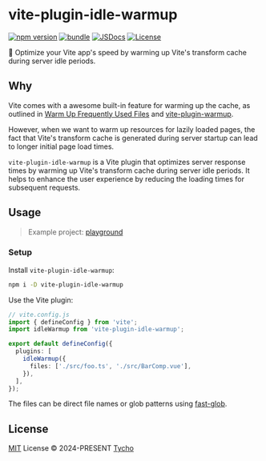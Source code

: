 # vite-plugin-idle-warmup

[![npm version][npm-version-src]][npm-version-href] [![bundle][bundle-src]][bundle-href] [![JSDocs][jsdocs-src]][jsdocs-href] [![License][license-src]][license-href]

🚀 Optimize your Vite app's speed by warming up Vite's transform cache during server idle periods.

## Why

Vite comes with a awesome built-in feature for warming up the cache, as outlined in [Warm Up Frequently Used Files](https://vitejs.dev/guide/performance.html#warm-up-frequently-used-files) and [vite-plugin-warmup](https://github.com/bluwy/vite-plugin-warmup).

However, when we want to warm up resources for lazily loaded pages, the fact that Vite's transform cache is generated during server startup can lead to longer initial page load times.

`vite-plugin-idle-warmup` is a Vite plugin that optimizes server response times by warming up Vite's transform cache during server idle periods. It helps to enhance the user experience by reducing the loading times for subsequent requests.

## Usage

> Example project: [playground](./playground)

### Setup

Install `vite-plugin-idle-warmup`:

```bash
npm i -D vite-plugin-idle-warmup
```

Use the Vite plugin:

```ts
// vite.config.js
import { defineConfig } from 'vite';
import idleWarmup from 'vite-plugin-idle-warmup';

export default defineConfig({
  plugins: [
    idleWarmup({
      files: ['./src/foo.ts', './src/BarComp.vue'],
    }),
  ],
});
```

The files can be direct file names or glob patterns using [fast-glob](https://github.com/mrmlnc/fast-glob).

## License

[MIT](./LICENSE) License © 2024-PRESENT [Tycho](https://github.com/jh-leong)

<!-- Badges -->

[npm-version-src]: https://img.shields.io/npm/v/vite-plugin-idle-warmup?style=flat&colorA=080f12&colorB=1fa669
[npm-version-href]: https://npmjs.com/package/vite-plugin-idle-warmup
[bundle-src]: https://img.shields.io/bundlephobia/minzip/vite-plugin-idle-warmup?style=flat&colorA=080f12&colorB=1fa669&label=minzip
[bundle-href]: https://bundlephobia.com/result?p=vite-plugin-idle-warmup
[license-src]: https://img.shields.io/github/license/jh-leong/vite-plugin-idle-warmup.svg?style=flat&colorA=080f12&colorB=1fa669
[license-href]: https://github.com/jh-leong/vite-plugin-idle-warmup/blob/main/LICENSE
[jsdocs-src]: https://img.shields.io/badge/jsdocs-reference-080f12?style=flat&colorA=080f12&colorB=1fa669
[jsdocs-href]: https://www.jsdocs.io/package/vite-plugin-idle-warmup
